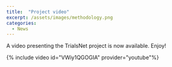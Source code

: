 ```yaml
---
title:  "Project video"
excerpt: /assets/images/methodology.png
categories: 
  - News
---
```


A video presenting the TrialsNet project is now available. Enjoy!

{% include video id="VWiy1QGOGIA" provider="youtube"%}
